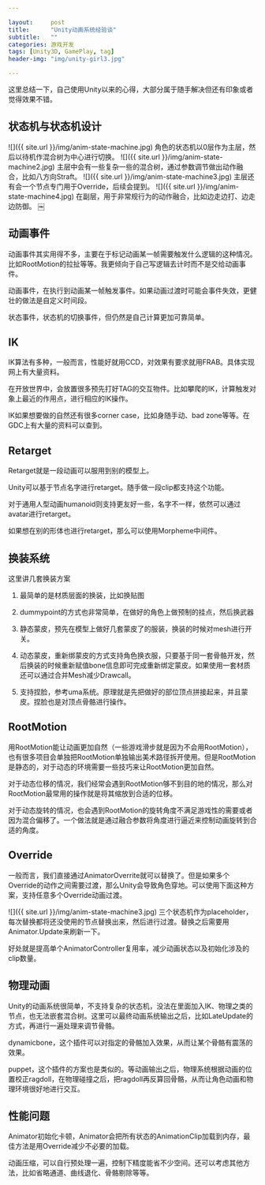 ```yaml
---

layout:     post
title:      "Unity动画系统经验谈"
subtitle:   ""
categories: 游戏开发
tags: [Unity3D, GamePlay, tag]
header-img: "img/unity-girl3.jpg"

---
```


这里总结一下，自己使用Unity以来的心得，大部分属于随手解决但还有印象或者觉得效果不错。

## 状态机与状态机设计
![]({{ site.url }}/img/anim-state-machine.jpg)
角色的状态机以0层作为主层，然后以待机作混合树为中心进行切换。
![]({{ site.url }}/img/anim-state-machine2.jpg)
主层中会有一些复杂一些的混合树，通过参数调节做出动作融合，比如八方向Straft。
![]({{ site.url }}/img/anim-state-machine3.jpg) 主层还有会一个节点专门用于Override，后续会提到。
![]({{ site.url }}/img/anim-state-machine4.jpg)
在副层，用于非常规行为的动作融合，比如边走边打、边走边防御。
￼

## 动画事件

动画事件其实用得不多，主要在于标记动画某一帧需要触发什么逻辑的这种情况。比如RootMotion的拉扯等等。我更倾向于自己写逻辑去计时而不是交给动画事件。

动画事件，在执行到动画某一帧触发事件。如果动画过渡时可能会事件失效，更健壮的做法是自定义时间段。
	
状态事件，状态机的切换事件，但仍然是自己计算更加可靠简单。

## IK
IK算法有多种，一般而言，性能好就用CCD，对效果有要求就用FRAB。具体实现网上有大量资料。

在开放世界中，会放置很多预先打好TAG的交互物件。比如攀爬的IK，计算触发对象上最近的作用点，进行相应的IK操作。

IK如果想要做的自然还有很多corner case，比如身随手动、bad zone等等。在GDC上有大量的资料可以查到。

## Retarget

Retarget就是一段动画可以服用到别的模型上。

Unity可以基于节点名字进行retarget。随手做一段clip都支持这个功能。

对于通用人型动画humanoid则支持更友好一些，名字不一样，依然可以通过avatar进行retarget。

如果想在别的形体也进行retarget，那么可以使用Morpheme中间件。

## 换装系统
这里讲几套换装方案

1. 最简单的是材质层面的换装，比如换贴图

2. dummypoint的方式也非常简单，在做好的角色上做预制的挂点，然后换武器

3. 静态蒙皮，预先在模型上做好几套蒙皮了的服装，换装的时候对mesh进行开关。

4. 动态蒙皮，重新绑蒙皮的方式支持角色换衣服，只要基于同一套骨骼开发，然后换装的时候重新赋值bone信息即可完成重新绑定蒙皮。如果使用一套材质还可以通过合并Mesh减少Drawcall。

5. 支持捏脸，参考uma系统。原理就是先把做好的部位顶点拼接起来，并且蒙皮。捏脸也是对顶点骨骼进行操作。

## RootMotion
用RootMotion能让动画更加自然（一些游戏滑步就是因为不会用RootMotion），也有很多项目会单独把RootMotion单独输出美术路径拆开使用。但是RootMotion是静态的，对于动态的环境需要一些技巧来让RootMotion更加自然。

对于动态位移的情况，我们经常会遇到RootMotion够不到目的地的情况，那么对RootMotion最常用的操作就是将其缩放到合适的位移。

对于动态旋转的情况，也会遇到RootMotion的旋转角度不满足游戏性的需要或者因为混合偏移了。一个做法就是通过融合参数将角度进行逼近来控制动画旋转到合适的角度。

## Override
一般而言，我们直接通过AnimatorOverrite就可以替换了。但是如果多个Override的动作之间需要过渡，那么Unity会导致角色穿地。可以使用下面这种方案，支持任意多个Override动画过渡。

![]({{ site.url }}/img/anim-state-machine3.jpg)
三个状态机作为placeholder，每次替换都将还没使用的节点替换出来，然后进行过渡。替换之后需要用Animator.Update来刷新一下。

好处就是提高单个AnimatorController复用率，减少动画状态以及初始化涉及的clip数量。

## 物理动画
Unity的动画系统很简单，不支持复杂的状态机，没法在里面加入IK、物理之类的节点，也无法嵌套混合树。这里可以最终动画系统输出之后，比如LateUpdate的方式，再进行一遍处理来调节骨骼。

dynamicbone，这个插件可以对指定的骨骼加入效果，从而让某个骨骼有震荡的效果。

puppet，这个插件的方案也是类似的。等动画输出之后，物理系统根据动画的位置校正ragdoll，在物理碰撞之后，把ragdoll再反算回骨骼，从而让角色动画和物理环境很好地进行交互。


## 性能问题
Animator初始化卡顿，Animator会把所有状态的AnimationClip加载到内存，最佳方法是用Override减少不必要的加载。

动画压缩，可以自行预处理一遍，控制下精度能省不少空间。还可以考虑其他方法，比如省略通道、曲线退化、骨骼剔除等等。